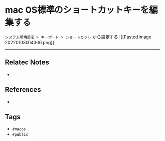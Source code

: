 # mac OS標準のショートカットキーを編集する
`システム環境設定 > キーボード > ショートカット` から設定する
![[Pasted image 20220103004306.png]]

---
## Related Notes
- 

## References
- 

## Tags
- `#macos` 
- `#public`